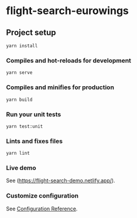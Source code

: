 # flight-search-eurowings

## Project setup
```
yarn install
```

### Compiles and hot-reloads for development
```
yarn serve
```

### Compiles and minifies for production
```
yarn build
```

### Run your unit tests
```
yarn test:unit
```

### Lints and fixes files
```
yarn lint
```
### Live demo
See (https://flight-search-demo.netlify.app/).

### Customize configuration
See [Configuration Reference](https://cli.vuejs.org/config/).
